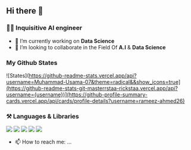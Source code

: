 ## Hi there 👋

### :man_technologist: Inquisitive AI engineer

- 🔭 I’m currently working on **Data Science** 
- 👯 I’m looking to collaborate in the Field Of **A.I** & **Data Science**



### My Github States


![States](https://github-readme-stats.vercel.app/api?username=Muhammad-Usama-07&theme=radical&&show_icons=true](https://github-readme-stats-git-masterrstaa-rickstaa.vercel.app/api?username={username})](https://github-profile-summary-cards.vercel.app/api/cards/profile-details?username=rameez-ahmed26)



### :hammer_and_pick: Languages & Libraries
<img src="https://img.shields.io/badge/Python-FFD43B?style=for-the-badge&logo=python&logoColor=blue"/>
<img src="https://img.shields.io/badge/Pandas-2C2D72?style=for-the-badge&logo=pandas&logoColor=white"/>
<img src="https://img.shields.io/badge/Numpy-777BB4?style=for-the-badge&logo=numpy&logoColor=white"/>
<img src="https://img.shields.io/badge/HTML5-E34F26?style=for-the-badge&logo=html5&logoColor=white"/>
<img src="https://img.shields.io/badge/CSS3-1572B6?style=for-the-badge&logo=css3&logoColor=white"/>



- 📫 How to reach me: ...
